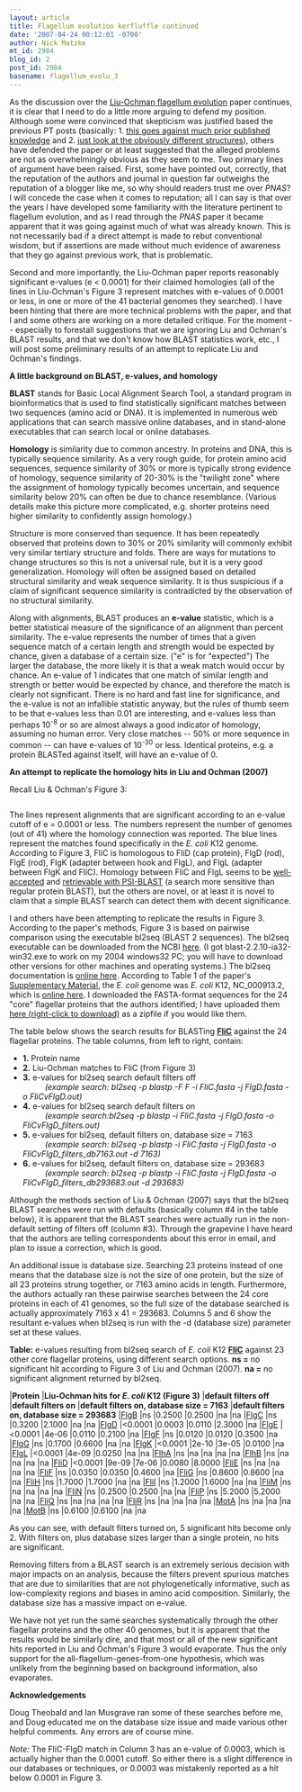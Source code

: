 ```yaml
---
layout: article
title: Flagellum evolution kerfluffle continued
date: '2007-04-24 00:12:01 -0700'
author: Nick Matzke
mt_id: 2984
blog_id: 2
post_id: 2984
basename: flagellum_evolu_3
---
```

As the discussion over the [Liu-Ochman flagellum evolution](http://www.pnas.org/cgi/content/abstract/0700266104v1) paper continues, it is clear that I need to do a little more arguing to defend my position.  Although some were convinced that skepticism was justified based the previous PT posts (basically: 1. [this goes against much prior published knowledge](/archives/2007/04/flagellum-evolu-1.html) and 2. [just look at the obviously different structures](/archives/2007/04/update-on-pnas.html)), others have defended the paper or at least suggested that the alleged problems are not as overwhelmingly obvious as they seem to me.  Two primary lines of argument have been raised.  First, some have pointed out, correctly, that the reputation of the authors and journal in question far outweighs the reputation of a blogger like me, so why should readers trust me over _PNAS_?  I will concede the case when it comes to reputation; all I can say is that over the years I have developed some familiarity with the literature pertinent to flagellum evolution, and as I read through the _PNAS_ paper it became apparent that it was going against much of what was already known.  This is not necessarily bad if a direct attempt is made to rebut conventional wisdom, but if assertions are made without much evidence of awareness that they go against previous work, that is problematic.

Second and more importantly, the Liu-Ochman paper reports reasonably significant e-values (e &lt; 0.0001) for their claimed homologies (all of the lines in Liu-Ochman's Figure 3 represent matches with e-values of 0.0001 or less, in one or more of the 41 bacterial genomes they searched).  I have been hinting that there are more technical problems with the paper, and that I and some others are working on a more detailed critique.  For the moment -- especially to forestall suggestions that we are ignoring Liu and Ochman's BLAST results, and that we don't know how BLAST statistics work, etc., I will post some preliminary results of an attempt to replicate Liu and Ochman's findings. 

**A little background on BLAST, e-values, and homology**

**BLAST** stands for Basic Local Alignment Search Tool, a standard program in bioinformatics that is used to find statistically significant matches between two sequences (amino acid or DNA).  It is implemented in numerous web applications that can search massive online databases, and in stand-alone executables that can search local or online databases. 

**Homology** is similarity due to common ancestry.  In proteins and DNA, this is typically sequence similarity.  As a very rough guide, for protein amino acid sequences, sequence similarity of 30% or more is typically strong evidence of homology, sequence similarity of 20-30% is the "twilight zone" where the assignment of homology typically becomes uncertain, and sequence similarity below 20% can often be due to chance resemblance. (Various details make this picture more complicated, e.g. shorter proteins need higher similarity to confidently assign homology.)  

Structure is more conserved than sequence.  It has been repeatedly observed that proteins down to 30% or 20% similarity will commonly exhibit very similar tertiary structure and folds.  There are ways for mutations to change structures so this is not a universal rule, but it is a very good generalization.  Homology will often be assigned based on detailed structural similarity and weak sequence similarity.  It is thus suspicious if a claim of significant sequence similarity is contradicted by the observation of no structural similarity.

Along with alignments, BLAST produces an **e-value** statistic, which is a better statistical measure of the significance of an alignment than percent similarity.  The e-value represents the number of times that a given sequence match of a certain length and strength would be expected by chance, given a database of a certain size.  ("e" is for "expected")  The larger the database, the more likely it is that a weak match would occur by chance.  An e-value of 1 indicates that one match of similar length and strength or better would be expected by chance, and therefore the match is clearly not significant.  There is no hard and fast line for significance, and the e-value is not an infallible statistic anyway, but the rules of thumb seem to be that e-values less than 0.01 are interesting, and e-values less than perhaps 10<sup>-8</sup> or so are almost always a good indicator of homology, assuming no human error.  Very close matches -- 50% or more sequence in common -- can have e-values of 10<sup>-30</sup> or less.  Identical proteins, e.g. a protein BLASTed against itself, will have an e-value of 0.

**An attempt to replicate the homology hits in Liu and Ochman (2007)**

Recall Liu & Ochman's Figure 3:

<img src="/PT/uploads/2007/Liu_Ochman_fig3.jpg" alt="" style="" />

The lines represent alignments that are significant according to an e-value cutoff of e = 0.0001 or less.  The numbers represent the number of genomes (out of 41) where the homology connection was reported.  The blue lines represent the matches found specifically in the _E. coli_ K12 genome.  According to Figure 3, FliC is homologous to FliD (cap protein), FlgD (rod), FlgE (rod), FlgK (adapter between hook and FlgL), and FlgL (adapter between FlgK and FliC).  Homology between FliC and FlgL seems to be [well-accepted](http://expasy.org/cgi-bin/get-similar?name=bacterial%20flagellin%20family) and [retrievable with PSI-BLAST](/archives/2006/09/flagellum-evolu.html) (a search more sensitive than regular protein BLAST), but the others are novel, or at least it is novel to claim that a simple BLAST search can detect them with decent significance.

I and others have been attempting to replicate the results in Figure 3.  According to the paper's methods, Figure 3 is based on pairwise comparison using the executable bl2seq (BLAST 2 sequences).  The bl2seq executable can be downloaded from the NCBI [here](ftp://ftp.ncbi.nlm.nih.gov/blast/executables). (I got blast-2.2.10-ia32-win32.exe to work on my 2004 windows32 PC; you will have to download other versions for other machines and operating systems.)  The bl2seq documentation is [online here](http://www.ncbi.nlm.nih.gov/staff/tao/URLAPI/bl2seq.html). According to Table 1 of the paper's [Supplementary Material](http://www.pnas.org/cgi/content/full/0700266104/DC1#T1), the _E. coli_ genome was _E. coli_ K12, NC_000913.2, which is [online here](http://www.ncbi.nlm.nih.gov/entrez/query.fcgi?db=genome&amp;cmd=Retrieve&amp;dopt=Overview&amp;list_uids=115).  I downloaded the FASTA-format sequences for the 24 "core" flagellar proteins that the authors identified; I have uploaded them [here (right-click to download)](/uploads/2007/Ecoli_k12.zip) as a zipfile if you would like them.

The table below shows the search results for BLASTing **[FliC](http://www.ncbi.nlm.nih.gov/entrez/viewer.fcgi?db=protein&amp;val=16129870)** against the 24 flagellar proteins.  The table columns, from left to right, contain:

<ul>
<li><b>1.</b> Protein name</li>
<li><b>2.</b> Liu-Ochman matches to FliC (from Figure 3)</li>
<li><b>3.</b> e-values for bl2seq search default filters off<br />
<i>&nbsp;&nbsp;&nbsp;&nbsp;&nbsp;&nbsp;&nbsp;&nbsp;&nbsp;&nbsp;(example search: bl2seq -p blastp -F F -i FliC.fasta -j FlgD.fasta -o FliCvFlgD.out)</i></li>
<li><b>4.</b> e-values for bl2seq search default filters on<br />
&nbsp;&nbsp;&nbsp;&nbsp;&nbsp;&nbsp;&nbsp;&nbsp;&nbsp;&nbsp;<i>(example search:bl2seq -p blastp -i FliC.fasta -j FlgD.fasta -o FliCvFlgD_filters.out)</i></li>
<li><b>5.</b> e-values for bl2seq, default filters on, database size = 7163<br />
&nbsp;&nbsp;&nbsp;&nbsp;&nbsp;&nbsp;&nbsp;&nbsp;&nbsp;&nbsp;<i>(example search: bl2seq -p blastp -i FliC.fasta -j FlgD.fasta -o FliCvFlgD_filters_db7163.out -d 7163)</i></li>
<li><b>6.</b> e-values for bl2seq, default filters on, database size = 293683<br />
&nbsp;&nbsp;&nbsp;&nbsp;&nbsp;&nbsp;&nbsp;&nbsp;&nbsp;&nbsp;<i>(example search: bl2seq -p blastp -i FliC.fasta -j FlgD.fasta -o FliCvFlgD_filters_db293683.out -d 293683)</i></li>
</ul>

Although the methods section of Liu & Ochman (2007) says that the bl2seq BLAST searches were run with defaults (basically column #4 in the table below), it is apparent that the BLAST searches were actually run in the non-default setting of filters off (column #3).  Through the grapevine I have heard that the authors are telling correspondents about this error in email, and plan to issue a correction, which is good.  

An additional issue is database size.  Searching 23 proteins instead of one means that the database size is not the size of one protein, but the size of all 23 proteins strung together, or 7163 amino acids in length.  Furthermore, the authors actually ran these pairwise searches between the 24 core proteins in each of 41 genomes, so the full size of the database searched is actually approximately 7163 x 41 = 293683.  Columns 5 and 6 show the resultant e-values when bl2seq is run with the -d (database size) parameter set at these values.

**Table:** e-values resulting from bl2seq search of _E. coli_ K12 **[FliC](http://www.ncbi.nlm.nih.gov/entrez/viewer.fcgi?db=protein&amp;val=16129870)** against 23 other core flagellar proteins, using different search options.  **ns =** no significant hit according to Figure 3 of Liu and Ochman (2007).  **na =** no significant alignment returned by bl2seq.


|**Protein** |**Liu-Ochman hits for _E. coli_ K12 (Figure 3)** |**default filters off** |**default filters on** |**default filters on, database size = 7163** |**default filters on, database size = 293683**
|[FlgB](http://www.ncbi.nlm.nih.gov/entrez/viewer.fcgi?db=protein&amp;val=16129036) |ns |0.2500 |0.2500 |na |na
|[FlgC](http://www.ncbi.nlm.nih.gov/entrez/viewer.fcgi?db=protein&amp;val=16129037) |ns |0.3200 |2.1000 |na |na
|[FlgD](http://www.ncbi.nlm.nih.gov/entrez/viewer.fcgi?db=protein&amp;val=16129038) |&lt;0.0001 |0.0003 |0.0110 |2.3000 |na
|[FlgE](http://www.ncbi.nlm.nih.gov/entrez/viewer.fcgi?db=protein&amp;val=16129039) |&lt;0.0001 |4e-06 |0.0110 |0.2100 |na
|[FlgF](http://www.ncbi.nlm.nih.gov/entrez/viewer.fcgi?db=protein&amp;val=16129040) |ns |0.0120 |0.0120 |0.3500 |na
|[FlgG](http://www.ncbi.nlm.nih.gov/entrez/viewer.fcgi?db=protein&amp;val=16129041) |ns |0.1700 |0.6600 |na |na
|[FlgK](http://www.ncbi.nlm.nih.gov/entrez/viewer.fcgi?db=protein&amp;val=16129045) |&lt;0.0001 |2e-10 |3e-05 |0.0100 |na
|[FlgL](http://www.ncbi.nlm.nih.gov/entrez/viewer.fcgi?db=protein&amp;val=16129046) |&lt;0.0001 |4e-09 |0.0250 |na |na
|[FlhA](http://www.ncbi.nlm.nih.gov/entrez/viewer.fcgi?db=protein&amp;val=16129831) |ns |na |na |na |na
|[FlhB](http://www.ncbi.nlm.nih.gov/entrez/viewer.fcgi?db=protein&amp;val=16129832) |ns |na |na |na |na
|[FliD](http://www.ncbi.nlm.nih.gov/entrez/viewer.fcgi?db=protein&amp;val=16129871) |&lt;0.0001 |9e-09 |7e-06 |0.0080 |8.0000
|[FliE](http://www.ncbi.nlm.nih.gov/entrez/viewer.fcgi?db=protein&amp;val=16129884) |ns |na |na |na |na
|[FliF](http://www.ncbi.nlm.nih.gov/entrez/viewer.fcgi?db=protein&amp;val=16129885) |ns |0.0350 |0.0350 |0.4600 |na
|[FliG](http://www.ncbi.nlm.nih.gov/entrez/viewer.fcgi?db=protein&amp;val=16129886) |ns |0.8600 |0.8600 |na |na
|[FliH](http://www.ncbi.nlm.nih.gov/entrez/viewer.fcgi?db=protein&amp;val=90111357) |ns |1.7000 |1.7000 |na |na
|[FliI](http://www.ncbi.nlm.nih.gov/entrez/viewer.fcgi?db=protein&amp;val=16129888) |ns |1.2000 |1.6000 |na |na
|[FliM](http://www.ncbi.nlm.nih.gov/entrez/viewer.fcgi?db=protein&amp;val=16129892) |ns |na |na |na |na
|[FliN](http://www.ncbi.nlm.nih.gov/entrez/viewer.fcgi?db=protein&amp;val=16129893) |ns |0.2500 |0.2500 |na |na
|[FliP](http://www.ncbi.nlm.nih.gov/entrez/viewer.fcgi?db=protein&amp;val=16129895) |ns |5.2000 |5.2000 |na |na
|[FliQ](http://www.ncbi.nlm.nih.gov/entrez/viewer.fcgi?db=protein&amp;val=16129896) |ns |na |na |na |na
|[FliR](http://www.ncbi.nlm.nih.gov/entrez/viewer.fcgi?db=protein&amp;val=16129897) |ns |na |na |na |na
|[MotA](http://www.ncbi.nlm.nih.gov/entrez/viewer.fcgi?db=protein&amp;val=16129842) |ns |na |na |na |na
|[MotB](http://www.ncbi.nlm.nih.gov/entrez/viewer.fcgi?db=protein&amp;val=16129841) |ns |0.6100 |0.6100 |na |na



As you can see, with default filters turned on, 5 significant hits become only 2.  With filters on, plus database sizes larger than a single protein, no hits are significant.

Removing filters from a BLAST search is an extremely serious decision with major impacts on an analysis, because the filters prevent spurious matches that are due to similarities that are not phylogenetically informative, such as low-complexity regions and biases in amino acid composition.  Similarly, the database size has a massive impact on e-value.

We have not yet run the same searches systematically through the other flagellar proteins and the other 40 genomes, but it is apparent that the results would be similarly dire, and that most or all of the new significant hits reported in Liu and Ochman's Figure 3 would evaporate.  Thus the only support for the all-flagellum-genes-from-one hypothesis, which was unlikely from the beginning based on background information, also evaporates.

**Acknowledgements**

Doug Theobald and Ian Musgrave ran some of these searches before me, and Doug educated me on the database size issue and made various other helpful comments.  Any errors are of course mine.

_Note:_ The FliC-FlgD match in Column 3 has an e-value of 0.0003, which is actually higher than the 0.0001 cutoff.  So either there is a slight difference in our databases or techniques, or 0.0003 was mistakenly reported as a hit below 0.0001 in Figure 3.
